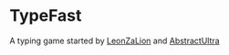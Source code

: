 # TypeFast
A typing game started by [LeonZaLion](https://www.leonzalion.com) and [AbstractUltra](https://www.excludedones.com)
